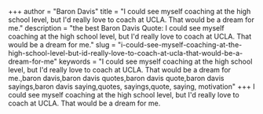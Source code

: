 +++
author = "Baron Davis"
title = "I could see myself coaching at the high school level, but I'd really love to coach at UCLA. That would be a dream for me."
description = "the best Baron Davis Quote: I could see myself coaching at the high school level, but I'd really love to coach at UCLA. That would be a dream for me."
slug = "i-could-see-myself-coaching-at-the-high-school-level-but-id-really-love-to-coach-at-ucla-that-would-be-a-dream-for-me"
keywords = "I could see myself coaching at the high school level, but I'd really love to coach at UCLA. That would be a dream for me.,baron davis,baron davis quotes,baron davis quote,baron davis sayings,baron davis saying,quotes, sayings,quote, saying, motivation"
+++
I could see myself coaching at the high school level, but I'd really love to coach at UCLA. That would be a dream for me.
